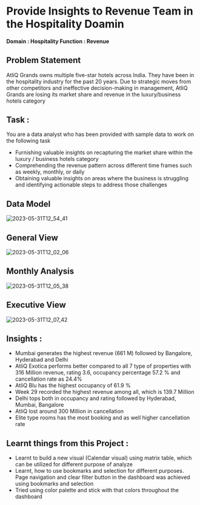 # Provide Insights to Revenue Team in the Hospitality Doamin

#### Domain : Hospitality         Function : Revenue

## Problem Statement

AtliQ Grands owns multiple five-star hotels across India. They have been in the hospitality industry for the past 20 years. Due to strategic moves from other competitors and ineffective decision-making in management, AtliQ Grands are losing its market share and revenue in the luxury/business hotels category

## Task : 

You are a data analyst who has been provided with sample data to work on the following task

-  Furnishing valuable insights on recapturing the market share within the luxury / business hotels category
-  Comprehending the revenue pattern across different time frames such as weekly, monthly, or daily
-  Obtaining valuable insights on areas where the business is struggling and identifying actionable steps to address those challenges

## Data Model 

![2023-05-31T12_54_41](https://github.com/Siddarameshwaruh/PowerBI_Project-Revenue_Insights-Hosipitality_Domain/assets/127327782/1e0ef294-0c74-4ab8-b1d4-a8a1d8c23d1d)
    
## General View 

![2023-05-31T12_02_06](https://github.com/Siddarameshwaruh/PowerBI_Project-Revenue_Insights-Hosipitality_Domain/assets/127327782/5227fc14-c705-4633-867d-b0d476288385)


## Monthly Analysis 

![2023-05-31T12_05_38](https://github.com/Siddarameshwaruh/PowerBI_Project-Revenue_Insights-Hosipitality_Domain/assets/127327782/9e395a8b-7dc1-433d-b682-6946abd40604)


## Executive View 

![2023-05-31T12_07_42](https://github.com/Siddarameshwaruh/PowerBI_Project-Revenue_Insights-Hosipitality_Domain/assets/127327782/1ad3df44-106c-400a-83df-b0f30a29eefc)

## Insights : 

-  Mumbai generates the highest revenue (661 M) followed by Bangalore, Hyderabad and Delhi
-  AtliQ Exotica performs better compared to all 7 type of properties with 316 Million revenue, rating 3.6, occupancy percentage 57.2 % and cancellation rate as 24.4%
-  AtliQ Blu has the highest occupancy of 61.9 %
-  Week 29 recorded the highest revenue among all, which is 139.7 Million
-  Delhi tops both in occupancy and rating followed by Hyderabad, Mumbai, Bangalore
-  AtliQ lost around 300 Million in cancellation
-  Elite type rooms has the most booking and as well higher cancellation rate
    
## Learnt things from this Project : 

-  Learnt to build a new visual (Calendar visual) using matrix table, which can be utilized for different purpose of analyze
-  Learnt, how to use bookmarks and selection for different purposes. Page navigation and clear filter button in the dashboard was achieved using bookmarks and selection
-  Tried using color palette and stick with that colors throughout the dashboard 

